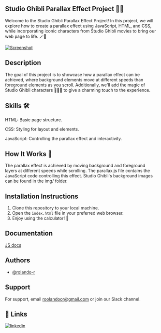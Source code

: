 ## Studio Ghibli Parallax Effect Project 🌌🎥

Welcome to the Studio Ghibli Parallax Effect Project! In this project, we will explore how to create a parallax effect using JavaScript, HTML, and CSS, while incorporating iconic characters from Studio Ghibli movies to bring our web page to life. 🪄🌟

[![Screenshot](https://i.postimg.cc/zD6BJW3P/Captura-de-pantalla-2023-08-07-172658.png)](https://postimg.cc/7b1D953g)
## Description

The goal of this project is to showcase how a parallax effect can be achieved, where background elements move at different speeds than foreground elements as you scroll. Additionally, we'll add the magic of Studio Ghibli characters 🧙‍♂️🌸 to give a charming touch to the experience.

## Skills 🛠
HTML: Basic page structure.

CSS: Styling for layout and elements.

JavaScript: Controlling the parallax effect and interactivity.

## How It Works 🔄
The parallax effect is achieved by moving background and foreground layers at different speeds while scrolling. The parallax.js file contains the JavaScript code controlling this effect. Studio Ghibli's background images can be found in the img/ folder.

## Installation Instructions

1. Clone this repository to your local machine.
2. Open the `index.html` file in your preferred web browser.
3. Enjoy using the calculator! 🚀

## Documentation

[JS docs](https://developer.mozilla.org/es/docs/Web/JavaScript)

## Authors

- [@rolando-r](https://www.github.com/rolando-r)

## Support

For support, email roolandoor@gmail.com or join our Slack channel.

## 🔗 Links
[![linkedin](https://img.shields.io/badge/linkedin-0A66C2?style=for-the-badge&logo=linkedin&logoColor=white)](https://www.linkedin.com/in/rolando-rodriguez-garcia)
